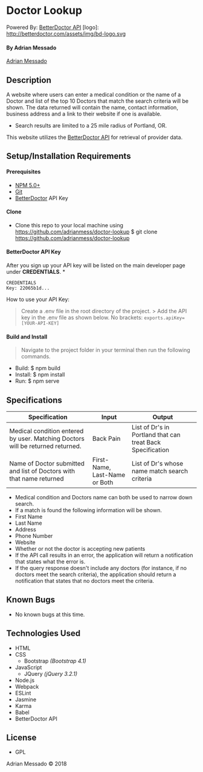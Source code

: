 # **Doctor Lookup**
  Powered By: [BetterDoctor API](https://developer.betterdoctor.com/) [logo]: http://betterdoctor.com/assets/img/bd-logo.svg

#### By Adrian Messado
[Adrian Messado](https://github.com/adrianmess)
## Description
A website where users can enter a medical condition or the name of a Doctor and list of the top 10 Doctors that match the search criteria will be shown. The data returned will contain the name, contact information, business address and a link to their website if one is available.

* Search results are limited to a 25 mile radius of Portland, OR.  

This website utilizes the [BetterDoctor API](https://developer.betterdoctor.com/) for retrieval of provider data.


## Setup/Installation Requirements

#### Prerequisites

-  [NPM 5.0+](https://www.npmjs.com/get-npm)
-  [Git](https://git-scm.com/downloads)
-  [BetterDoctor](https://developer.betterdoctor.com/) API Key

#### Clone
  * Clone this repo to your local machine using https://github.com/adrianmess/doctor-lookup
        $ git clone https://github.com/adrianmess/doctor-lookup


#### BetterDoctor API Key

  After you sign up your API key will be listed on the main developer page under **CREDENTIALS**.
  *  


    CREDENTIALS
    Key: 22065b1d...

  How to use your API Key:
  > Create a .env file in the root directory of the project.
    > Add the API key in the .env file as shown below. No brackets:
    ```
    exports.apiKey=[YOUR-API-KEY]
    ```

#### Build and Install

  > Navigate to the project folder in your terminal then run the following commands.

  * Build:
            $ npm build
  * Install:
             $ npm install
  * Run:
             $ npm serve


## Specifications

| Specification | Input | Output |
| --- | --- | --- |
| Medical condition entered by user. Matching Doctors  will be returned returned. | Back Pain | List of Dr's in Portland that can treat Back Specification
| Name of Doctor submitted and list of Doctors with that name returned | First-Name, Last-Name or Both | List of Dr's whose name  match search criteria

* Medical condition and Doctors name can both be used to narrow down search.
* If a match is found the following information will be shown.
 *  First Name
 *  Last Name
 *  Address
 *  Phone Number
 *  Website
 *  Whether or not the doctor is accepting new patients
* If the API call results in an error, the application will return a notification that states what the error is.
* If the query response doesn't include any doctors (for instance, if no doctors meet the search criteria), the application should return a notification that states that no doctors meet the criteria.


## Known Bugs
  * No known bugs at this time.


## Technologies Used

* HTML
* CSS
  * Bootstrap _(Bootstrap 4.1)_
* JavaScript
  * JQuery _(jQuery 3.2.1)_
* Node.js
* Webpack
* ESLint
* Jasmine
* Karma
* Babel
* BetterDoctor API



## License

* GPL

Adrian Messado © 2018
